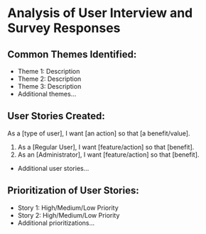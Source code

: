 
# Analysis of User Interview and Survey Responses

## Common Themes Identified:
- Theme 1: Description
- Theme 2: Description
- Theme 3: Description
- Additional themes...

## User Stories Created:
As a [type of user], I want [an action] so that [a benefit/value].

1. As a [Regular User], I want [feature/action] so that [benefit].
2. As an [Administrator], I want [feature/action] so that [benefit].
- Additional user stories...

## Prioritization of User Stories:
- Story 1: High/Medium/Low Priority
- Story 2: High/Medium/Low Priority
- Additional prioritizations...

